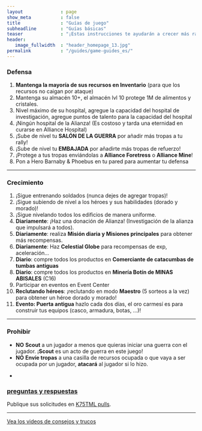 ```yaml
---
layout              : page
show_meta           : false
title               : "Guías de juego"
subheadline         : "Guías básicas"
teaser              : "¡Estas instrucciones te ayudarán a crecer más rápido!"
header:
   image_fullwidth  : "header_homepage_13.jpg"
permalink           : "/guides/game-guides_es/"
---
```

### Defensa
1. **Mantenga la mayoría de sus recursos en Inventario** (para que los recursos no caigan por ataque)
2. Mantenga su almacén 10+, el almacén lvl 10 protege 1M de alimentos y cristales.
3. Nivel máximo de su hospital, agregue la capacidad del hospital de investigación, agregue puntos de talento para la capacidad del hospital
4. ¡Ningún hospital de la Alianza! (Es costoso y tarda una eternidad en curarse en Alliance Hospital)
5. ¡Sube de nivel tu **SALÓN DE LA GUERRA** por añadir más tropas a tu rally!
6. ¡Sube de nivel tu **EMBAJADA** por añadirte más tropas de refuerzo!
7. ¡Protege a tus tropas enviándolas a **Alliance Foretress** o **Alliance Mine**!
8. Pon a Hero Barnaby & Phoebus en tu pared para aumentar tu defensa

---
### Crecimiento
1. ¡Sigue entrenando soldados (nunca dejes de agregar tropas)!
2. ¡Sigue subiendo de nivel a los héroes y sus habilidades (dorado y morado)!
3. ¡Sigue nivelando todos los edificios de manera uniforme.
4. **Diariamente**: ¡Haz una donación de Alianza! (Investigación de la alianza que impulsará a todos).
5. **Diariamente**: realiza **Misión diaria y Misiones principales** para obtener más recompensas.
6. **Diariamente**: Haz **Celestial Globe** para recompensas de exp, aceleración...
7. **Diario**: compre todos los productos en **Comerciante de catacumbas de tumbas antiguas**
8. **Diario**: compre todos los productos en **Minería Botín de MINAS ABISALES** (C16)
9. Participar en eventos en Event Center
10. **Reclutando héroes**: ¡reclutando en modo **Maestro** (5 sorteos a la vez) para obtener un héroe dorado y morado!
11. **Evento: Puerta antigua** hazlo cada dos días, el oro carmesí es para construir tus equipos (casco, armadura, botas, ...)!

---
### Prohibir
* **NO** **Scout** a un jugador a menos que quieras iniciar una guerra con el jugador. ¡**Scout** es un acto de guerra en este juego!
* **NO** **Envíe tropas** a una casilla de recursos ocupada o que vaya a ser ocupada por un jugador, **atacará** al jugador si lo hizo.
-
### [preguntas y respuestas](https://rkuo2023.github.io/K75TML/design/mediaelement_js/)
Publique sus solicitudes en [K75TML pulls](https://github.com/rkuo2023/K75TML/pulls).<br>

---
<a class="radius button small" href="{{ site.url }}{{ site.baseurl }}/design/mediaelement_js/">Vea los videos de consejos y trucos</a>
